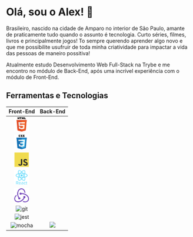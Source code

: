 # Olá, sou o Alex! 👋

Brasileiro, nascido na cidade de Amparo no interior de São Paulo, amante de praticamente tudo quando o assunto é tecnologia.
Curto séries, filmes, livros e principalmente jogos!
To sempre querendo aprender algo novo e que me possibilite usufruir de toda minha criatividade para impactar a vida das pessoas de maneiro possitiva!

Atualmente estudo Desenvolvimento Web Full-Stack na Trybe e me encontro no módulo de Back-End, após uma incrível experiência com o módulo de Front-End.

## Ferramentas e Tecnologias

Front-End             |  Back-End
:-------------------------:|:-------------------------:
<img src="https://raw.githubusercontent.com/devicons/devicon/master/icons/html5/html5-original-wordmark.svg" alt="html5" width="40" height="40"/>|
<img src="https://raw.githubusercontent.com/devicons/devicon/master/icons/css3/css3-original-wordmark.svg" alt="css3" width="40" height="40"/>|
<img src="https://raw.githubusercontent.com/devicons/devicon/master/icons/javascript/javascript-original.svg" alt="javascript" width="40" height="40"/>|
<img src="https://raw.githubusercontent.com/devicons/devicon/master/icons/react/react-original-wordmark.svg" alt="react" width="40" height="40"/>|
<img src="https://raw.githubusercontent.com/devicons/devicon/master/icons/redux/redux-original.svg" alt="redux" width="40" height="40"/>|
<img src="https://www.vectorlogo.zone/logos/git-scm/git-scm-icon.svg" alt="git" width="40" height="40"/>|
<img src="https://www.vectorlogo.zone/logos/jestjsio/jestjsio-icon.svg" alt="jest" width="40" height="40"/>|
<img src="https://www.vectorlogo.zone/logos/mochajs/mochajs-icon.svg" alt="mocha" width="40" height="40"/>|![](https://...Ocean.png)

<!--
**alxedv/alxedv** is a ✨ _special_ ✨ repository because its `README.md` (this file) appears on your GitHub profile.

Here are some ideas to get you started:

- 🔭 I’m currently working on ...
- 🌱 I’m currently learning ...
- 👯 I’m looking to collaborate on ...
- 🤔 I’m looking for help with ...
- 💬 Ask me about ...
- 📫 How to reach me: ...
- 😄 Pronouns: ...
- ⚡ Fun fact: ...
-->
